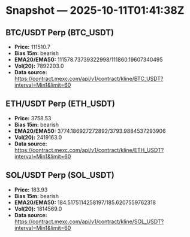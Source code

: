 # Snapshot — 2025-10-11T01:41:38Z

## BTC/USDT Perp (BTC_USDT)
- **Price:** 111510.7
- **Bias 15m:** bearish
- **EMA20/EMA50:** 111578.73739322998/111860.19607340495
- **Vol(20):** 7892203.0
- **Data source:** https://contract.mexc.com/api/v1/contract/kline/BTC_USDT?interval=Min1&limit=60

## ETH/USDT Perp (ETH_USDT)
- **Price:** 3758.53
- **Bias 15m:** bearish
- **EMA20/EMA50:** 3774.186927272892/3793.9884537293906
- **Vol(20):** 2419163.0
- **Data source:** https://contract.mexc.com/api/v1/contract/kline/ETH_USDT?interval=Min1&limit=60

## SOL/USDT Perp (SOL_USDT)
- **Price:** 183.93
- **Bias 15m:** bearish
- **EMA20/EMA50:** 184.5175114258197/185.6207559762318
- **Vol(20):** 1814569.0
- **Data source:** https://contract.mexc.com/api/v1/contract/kline/SOL_USDT?interval=Min1&limit=60
